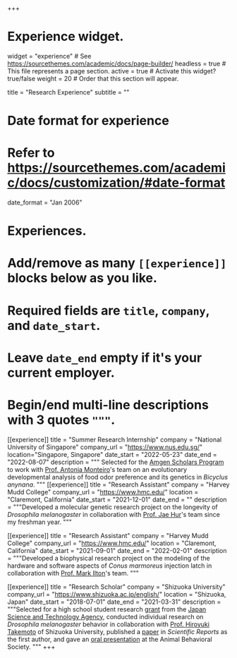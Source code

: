 +++
# Experience widget.
widget = "experience"  # See https://sourcethemes.com/academic/docs/page-builder/
headless = true  # This file represents a page section.
active = true  # Activate this widget? true/false
weight = 20  # Order that this section will appear.

title = "Research Experience"
subtitle = ""

# Date format for experience
#   Refer to https://sourcethemes.com/academic/docs/customization/#date-format
date_format = "Jan 2006"

# Experiences.
#   Add/remove as many `[[experience]]` blocks below as you like.
#   Required fields are `title`, `company`, and `date_start`.
#   Leave `date_end` empty if it's your current employer.
#   Begin/end multi-line descriptions with 3 quotes `"""`.

[[experience]]
  title = "Summer Research Internship"
  company = "National University of Singapore"
  company_url = "https://www.nus.edu.sg/"
  location="Singapore, Singapore"
  date_start = "2022-05-23"
  date_end = "2022-08-07"
  description = """ 
  Selected for the <a href="https://amgenscholars.com/university/national-university-of-singapore/" target="_blank">Amgen Scholars Program</a> to work with <a href="https://lepdata.org/monteiro/" target="_blank">Prof. Antonia Monteiro</a>'s team on an evolutionary developmental analysis of food odor preference and its genetics in *Bicyclus anynana*.
  """
[[experience]]
  title = "Research Assistant"
  company = "Harvey Mudd College"
  company_url = "https://www.hmc.edu/"
  location = "Claremont, California"
  date_start = "2021-12-01"
  date_end = ""
  description = """Developed a molecular genetic research project on the longevity of *Drosophila melanogaster* in collaboration with <a href="https://www.hmc.edu/biology/faculty-staff/jae-hur/">Prof. Jae Hur</a>'s team since my freshman year.
  """

[[experience]]
  title = "Research Assistant"
  company = "Harvey Mudd College"
  company_url = "https://www.hmc.edu/"
  location = "Claremont, California"
  date_start = "2021-09-01"
  date_end = "2022-02-01"
  description = """Developed a biophysical research project on the modeling of the hardware and software aspects of *Conus marmoreus* injection latch in collaboration with <a href="https://posmlab.org/">Prof. Mark Ilton</a>'s team.
  """

[[experience]]
  title = "Research Scholar"
  company = "Shizuoka University"
  company_url = "https://www.shizuoka.ac.jp/english/"
  location = "Shizuoka, Japan"
  date_start = "2018-07-01"
  date_end = "2021-03-31"
  description = """Selected for a high school student research <a href="https://www.jst.go.jp/cpse/gsc/about/index_english.html">grant</a> from the <a href="https://www.jst.go.jp/EN/">Japan Science and Technology Agency</a>, conducted individual research on *Drosophila  melanogaster* behavior in collaboration with <a href="https://green.shizuoka.ac.jp/staff_en/166/">Prof. Hiroyuki Takemoto</a> of Shizuoka University, published a <a href="https://www.nature.com/articles/s41598-021-88967-1">paper</a> in *Scientific Reports* as the first author, and gave an <a href="https://www.animalbehaviorsociety.org/2020-virtual/program-full.php">oral presentation</a> at the Animal Behavioral Society.
  """
+++
